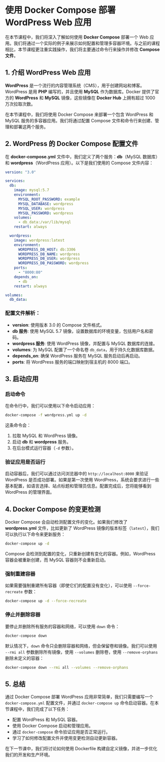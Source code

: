 # 使用 Docker Compose 部署 WordPress Web 应用

在本节课程中，我们将深入了解如何使用 **Docker Compose** 部署一个 Web 应用。我们将通过一个实际的例子来展示如何配置和管理多容器环境。与之前的课程相比，本节课程更注重实践操作，我们将主要通过命令行来操作并修改 **Compose 文件**。

## 1. 介绍 WordPress Web 应用

**WordPress** 是一个流行的内容管理系统（CMS），用于创建网站和博客。WordPress 是用 **PHP** 编写的，并且使用 **MySQL** 作为数据库。Docker 提供了官方的 **WordPress** 和 **MySQL** 镜像，这些镜像在 **Docker Hub** 上拥有超过 1000 万次拉取次数。

在本节课程中，我们将使用 Docker Compose 来部署一个包含 WordPress 和 MySQL 服务的多容器应用。我们将通过配置 Compose 文件和命令行来创建、管理和部署这两个服务。

## 2. WordPress 的 Docker Compose 配置文件

在 **docker-compose.yml** 文件中，我们定义了两个服务：**db**（MySQL 数据库）和 **wordpress**（WordPress 应用）。以下是我们使用的 Compose 文件内容：

```yaml
version: "3.0"

services:
  db:
    image: mysql:5.7
    environment:
      MYSQL_ROOT_PASSWORD: example
      MYSQL_DATABASE: wordpress
      MYSQL_USER: wordpress
      MYSQL_PASSWORD: wordpress
    volumes:
      - db_data:/var/lib/mysql
    restart: always

  wordpress:
    image: wordpress:latest
    environment:
      WORDPRESS_DB_HOST: db:3306
      WORDPRESS_DB_NAME: wordpress
      WORDPRESS_DB_USER: wordpress
      WORDPRESS_DB_PASSWORD: wordpress
    ports:
      - "8000:80"
    depends_on:
      - db
    restart: always

volumes:
  db_data:
```

### 配置文件解析：

- **version**: 使用版本 3.0 的 Compose 文件格式。
- **db 服务**: 使用 MySQL 5.7 镜像，设置数据库的环境变量，包括用户名和密码。
- **wordpress 服务**: 使用 WordPress 镜像，并配置与 MySQL 数据库的连接。
- **volumes**: 为 MySQL 配置了一个命名卷 `db_data`，用于持久化数据库数据。
- **depends_on**: 确保 WordPress 服务在 MySQL 服务启动后再启动。
- **ports**: 将 WordPress 服务的端口映射到宿主机的 8000 端口。

## 3. 启动应用

### 启动命令

在命令行中，我们可以使用以下命令启动应用：

```bash
docker-compose -f wordpress.yml up -d
```

这条命令会：

1. 拉取 MySQL 和 WordPress 镜像。
2. 启动 **db** 和 **wordpress** 服务。
3. 在后台模式运行容器（`-d` 参数）。

### 验证应用是否运行

启动容器后，我们可以通过访问浏览器中的 `http://localhost:8000` 来验证 WordPress 是否成功部署。如果是第一次使用 WordPress，系统会要求进行一些基本配置，如语言选择、站点标题和管理员信息。配置完成后，您将能够看到 WordPress 的管理界面。

## 4. Docker Compose 的变更检测

Docker Compose 会自动检测配置文件的变化。如果我们修改了 **wordpress.yml** 文件，比如更新了 WordPress 镜像的版本标签（`latest`），我们可以执行以下命令来更新服务：

```bash
docker-compose up -d
```

Compose 会检测到配置的变化，只重新创建有变化的容器。例如，WordPress 容器会被重新创建，而 MySQL 容器则不会重新启动。

### 强制重建容器

如果需要强制重建所有容器（即使它们的配置没有变化），可以使用 `--force-recreate` 参数：

```bash
docker-compose up -d --force-recreate
```

### 停止并删除容器

要停止并删除所有服务的容器和网络，可以使用 `down` 命令：

```bash
docker-compose down
```

默认情况下，`down` 命令只会删除容器和网络，但会保留卷和镜像。我们可以使用 `--rmi all` 参数删除所有镜像，使用 `--volumes` 删除卷，使用 `--remove-orphans` 删除未定义的容器：

```bash
docker-compose down --rmi all --volumes --remove-orphans
```

## 5. 总结

通过 Docker Compose 部署 WordPress 应用非常简单，我们只需要编写一个 `docker-compose.yml` 配置文件，并通过 `docker-compose up` 命令启动容器。在本节课程中，我们完成了以下任务：

- 配置 WordPress 和 MySQL 容器。
- 使用 Docker Compose 启动和管理应用。
- 通过 `docker-compose` 命令验证应用是否正常运行。
- 学习了如何修改配置文件并使用变更检测自动更新容器。

在下一节课中，我们将讨论如何使用 Dockerfile 构建自定义镜像，并进一步优化我们的开发和生产环境。
